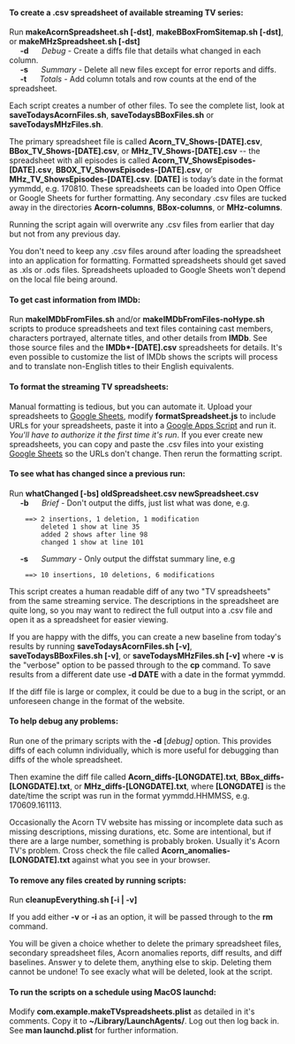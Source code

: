 #### To create a .csv spreadsheet of available streaming TV series:

Run **makeAcornSpreadsheet.sh [-dst]**, **makeBBoxFromSitemap.sh [-dst]**,
or **makeMHzSpreadsheet.sh [-dst]**  
&nbsp;&nbsp;&nbsp;&nbsp; 
**-d**
&nbsp;&nbsp;&nbsp;&nbsp;
_Debug_ - Create a diffs file that details what changed in each column.  
&nbsp;&nbsp;&nbsp;&nbsp;
**-s**
&nbsp;&nbsp;&nbsp;&nbsp;
_Summary_ - Delete all new files except for error reports and diffs.  
&nbsp;&nbsp;&nbsp;&nbsp;
**-t**
&nbsp;&nbsp;&nbsp;&nbsp;
_Totals_ - Add column totals and row counts at the end of the spreadsheet.  

Each script creates a number of other files. To see the complete list,
look at **saveTodaysAcornFiles.sh**, **saveTodaysBBoxFiles.sh** or
**saveTodaysMHzFiles.sh**.

The primary spreadsheet file is called **Acorn\_TV\_Shows-[DATE].csv**,
**BBox\_TV\_Shows-[DATE].csv**, or **MHz\_TV\_Shows-[DATE].csv** -- the
spreadsheet with all episodes is called
**Acorn\_TV\_ShowsEpisodes-[DATE].csv**,
**BBOX\_TV\_ShowsEpisodes-[DATE].csv**, or
**MHz\_TV\_ShowsEpisodes-[DATE].csv**. **[DATE]** is today’s date in the
format yymmdd, e.g. 170810.  These spreadsheets can be loaded into Open Office
or Google Sheets for further formatting. Any secondary .csv files are tucked
away in the directories **Acorn-columns**, **BBox-columns**, or
**MHz-columns**.

Running the script again will overwrite any .csv files from earlier
that day but not from any previous day.

You don't need to keep any .csv files around after loading the
spreadsheet into an application for formatting. Formatted spreadsheets
should get saved as .xls or .ods files. Spreadsheets uploaded to
Google Sheets won't depend on the local file being around.

#### To get cast information from IMDb:

Run **makeIMDbFromFiles.sh** and/or **makeIMDbFromFiles-noHype.sh** scripts to
produce spreadsheets and text files containing cast members, characters
portrayed, alternate titles, and other details from **IMDb**. See those source
files and the **IMDb\*-[DATE].csv** spreadsheets for details. It's even possible
to customize the list of IMDb shows the scripts will process and to translate
non-English titles to their English equivalents.

#### To format the streaming TV spreadsheets:

Manual formatting is tedious, but you can automate it. Upload your
spreadsheets to [Google Sheets](https://docs.google.com/spreadsheets/u/0/),
modify **formatSpreadsheet.js** to include URLs for your spreadsheets,
paste it into a [Google Apps Script](https://script.google.com) and
run it.  *You'll have to authorize it the first time it's run*. If
you ever create new spreadsheets, you can copy and paste the .csv
files into your existing [Google
Sheets](https://docs.google.com/spreadsheets/u/0/) so the URLs don't
change. Then rerun the formatting script.

#### To see what has changed since a previous run:

Run **whatChanged [-bs] oldSpreadsheet.csv newSpreadsheet.csv**  
&nbsp;&nbsp;&nbsp;&nbsp;
**-b**
&nbsp;&nbsp;&nbsp;&nbsp;
_Brief_ - Don't output the diffs, just list what was done, e.g.
```
    ==> 2 insertions, 1 deletion, 1 modification
        deleted 1 show at line 35
        added 2 shows after line 98
        changed 1 show at line 101
```
&nbsp;&nbsp;&nbsp;&nbsp;
**-s**
&nbsp;&nbsp;&nbsp;&nbsp;
_Summary_ - Only output the diffstat summary line, e.g
```
    ==> 10 insertions, 10 deletions, 6 modifications
```

This script creates a human readable diff of any two "TV spreadsheets"
from the same streaming service. The descriptions in the spreadsheet
are quite long, so you may want to redirect the full output into a
.csv file and open it as a spreadsheet for easier viewing.

If you are happy with the diffs, you can create a new baseline from
today's results by running **saveTodaysAcornFiles.sh [-v]**,
**saveTodaysBBoxFiles.sh [-v]**,  or
**saveTodaysMHzFiles.sh [-v]** where **-v** is the "verbose" option
to be passed through to the **cp** command. To save results from a
different date use **-d DATE** with a date in the format yymmdd.

If the diff file is large or complex, it could be due to a bug in
the script, or an unforeseen change in the format of the website.

#### To help debug any problems:

Run one of the primary scripts with the **-d** [_debug]_ option. This
provides diffs of each column individually, which is more useful
for debugging than diffs of the whole spreadsheet.

Then examine the diff file called **Acorn_diffs-[LONGDATE].txt**,
**BBox_diffs-[LONGDATE].txt**,  or
**MHz_diffs-[LONGDATE].txt**, where **[LONGDATE]** is the date/time
the script was run in the format yymmdd.HHMMSS, e.g. 170609.161113.

Occasionally the Acorn TV website has missing or incomplete data
such as missing descriptions, missing durations, etc. Some are
intentional, but if there are a large number, something is probably
broken. Usually it's Acorn TV's problem. Cross check the file called 
**Acorn_anomalies-[LONGDATE].txt** against what you see in your browser.

#### To remove any files created by running scripts:

Run **cleanupEverything.sh [-i | -v]**

If you add either **-v** or **-i** as an option, it will be passed
through to the **rm** command.

You will be given a choice whether to delete the primary spreadsheet
files, secondary spreadsheet files, Acorn anomalies reports, diff
results, and diff baselines. Answer y to delete them, anything
else to skip. Deleting them cannot be undone! To see exacly what
will be deleted, look at the script.

#### To run the scripts on a schedule using MacOS launchd:

Modify **com.example.makeTVspreadsheets.plist** as detailed in it's
comments. Copy it to **~/Library/LaunchAgents/**. Log out then log
back in. See **man launchd.plist** for further information. 
